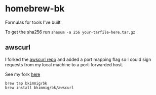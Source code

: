# homebrew-bk

Formulas for tools I've built

To get the sha256 run `shasum -a 256 your-tarfile-here.tar.gz`

## awscurl

I forked the [awscurl repo](https://github.com/legal90/awscurl) and added a port mapping flag so I could sign requests
from my local machine to a port-forwarded host.

See my fork [here](https://github.com/bkimmig/awscurl)

```
brew tap bkimmig/bk
brew install bkimmig/bk/awscurl
```

